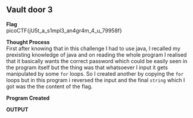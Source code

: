 ## Vault door 3

**Flag**   
picoCTF{jU5t_a_s1mpl3_an4gr4m_4_u_79958f}

**Thought Process**   
First after knowing that in this challenge I had to use java, I recalled my prexisting knowledge of java and on reading the whole program I realised that it 
basically wants the correct password which could be easily seen in the program itself but the thing was that whatsoever I input it gets manipulated by some
`for` loops. So I created another by copying the `for` loops but in this program i reversed the input and the final `string` which I got was the the content
of the flag.

**Program Created**



**OUTPUT**      
```

```